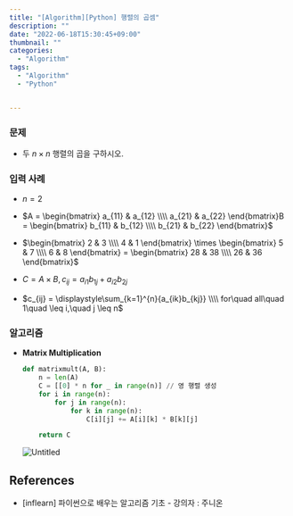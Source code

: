 ```yaml
---
title: "[Algorithm][Python] 행렬의 곱셈"
description: ""
date: "2022-06-18T15:30:45+09:00"
thumbnail: ""
categories:
  - "Algorithm"
tags:
  - "Algorithm"
  - "Python"


---
```

<!--more-->

### 문제

- 두 $n \times n$ 행렬의 곱을 구하시오.

### 입력 사례

- $n=2$
- $A = \begin{bmatrix} a_{11} & a_{12} \\\\ a_{21} & a_{22} \end{bmatrix}B = \begin{bmatrix} b_{11} & b_{12} \\\\ b_{21} & b_{22} \end{bmatrix}$

- $\begin{bmatrix} 2 & 3 \\\\ 4 & 1 \end{bmatrix} \times \begin{bmatrix} 5 & 7 \\\\ 6 & 8 \end{bmatrix} = \begin{bmatrix} 28 & 38 \\\\ 26 & 36 \end{bmatrix}$

- $C=A\times B,\, c_{ij}=a_{i1}b_{1j}+a_{i2}b_{2j}$

- $c_{ij} = \displaystyle\sum_{k=1}^{n}{a_{ik}b_{kj}} \\\\ for\quad all\quad 1\quad \leq i,\quad j \leq n$

### 알고리즘

- **Matrix Multiplication**
    
    ```python
    def matrixmult(A, B):
    	n = len(A)
    	C = [[0] * n for _ in range(n)] // 영 행렬 생성
    	for i in range(n):
    		for j in range(n):
    			for k in range(n):
    				C[i][j] += A[i][k] * B[k][j]
    
    	return C
    ```
    
    ![Untitled](/images/algorithm/lang_python/행렬의_곱셈/Untitled.png)
    

## References

- [inflearn] 파이썬으로 배우는 알고리즘 기초 - 강의자 : 주니온